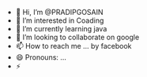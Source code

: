 - 👋 Hi, I’m @PRADIPGOSAIN
- 👀 I’m interested in Coading
- 🌱 I’m currently learning  java
- 💞️ I’m looking to collaborate on google
- 📫 How to reach me ... by facebook
- 😄 Pronouns: ...
- ⚡

<!---
PRADIPGOSAIN/PRADIPGOSAIN is a ✨ special ✨ repository because its `README.md` (this file) appears on your GitHub profile.
You can click the Preview link to take a look at your changes.
--->
